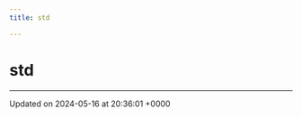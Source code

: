 ```yaml
---
title: std

---
```


# std








-------------------------------

Updated on 2024-05-16 at 20:36:01 +0000